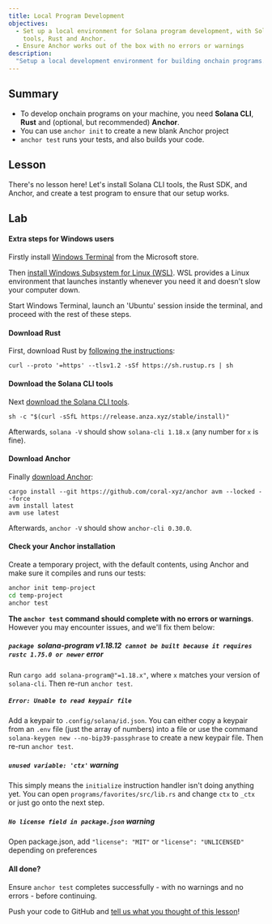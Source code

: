 ```yaml
---
title: Local Program Development
objectives:
  - Set up a local environment for Solana program development, with Solana CLI
    tools, Rust and Anchor.
  - Ensure Anchor works out of the box with no errors or warnings
description:
  "Setup a local development environment for building onchain programs."
---
```


## Summary

- To develop onchain programs on your machine, you need **Solana CLI**, **Rust**
  and (optional, but recommended) **Anchor**.
- You can use `anchor init` to create a new blank Anchor project
- `anchor test` runs your tests, and also builds your code.

## Lesson

There's no lesson here! Let's install Solana CLI tools, the Rust SDK, and
Anchor, and create a test program to ensure that our setup works.

## Lab

#### Extra steps for Windows users

Firstly install
[Windows Terminal](https://apps.microsoft.com/detail/9N0DX20HK701) from the
Microsoft store.

Then
[install Windows Subsystem for Linux (WSL)](https://learn.microsoft.com/en-us/windows/wsl/install).
WSL provides a Linux environment that launches instantly whenever you need it
and doesn't slow your computer down.

Start Windows Terminal, launch an 'Ubuntu' session inside the terminal, and
proceed with the rest of these steps.

#### Download Rust

First, download Rust by
[following the instructions](https://www.rust-lang.org/tools/install):

```
curl --proto '=https' --tlsv1.2 -sSf https://sh.rustup.rs | sh
```

#### Download the Solana CLI tools

Next
[download the Solana CLI tools](https://docs.solana.com/cli/install-solana-cli-tools).

```
sh -c "$(curl -sSfL https://release.anza.xyz/stable/install)"
```

Afterwards, `solana -V` should show `solana-cli 1.18.x` (any number for `x` is
fine).

#### Download Anchor

Finally [download Anchor](https://www.anchor-lang.com/docs/installation):

```
cargo install --git https://github.com/coral-xyz/anchor avm --locked --force
avm install latest
avm use latest
```

Afterwards, `anchor -V` should show `anchor-cli 0.30.0`.

#### Check your Anchor installation

Create a temporary project, with the default contents, using Anchor and make
sure it compiles and runs our tests:

```bash
anchor init temp-project
cd temp-project
anchor test
```

**The `anchor test` command should complete with no errors or warnings**.
However you may encounter issues, and we'll fix them below:

##### `package `solana-program v1.18.12` cannot be built because it requires rustc 1.75.0 or newer` error

Run `cargo add solana-program@"=1.18.x"`, where `x` matches your version of
`solana-cli`. Then re-run `anchor test`.

##### `Error: Unable to read keypair file`

Add a keypair to `.config/solana/id.json`. You can either copy a keypair from an
`.env` file (just the array of numbers) into a file or use the command
`solana-keygen new --no-bip39-passphrase` to create a new keypair file. Then
re-run `anchor test`.

##### `unused variable: 'ctx'` warning

This simply means the `initialize` instruction handler isn't doing anything yet.
You can open `programs/favorites/src/lib.rs` and change `ctx` to `_ctx` or just
go onto the next step.

##### `No license field in package.json` warning

Open package.json, add `"license": "MIT"` or `"license": "UNLICENSED"` depending
on preferences

#### All done?

Ensure `anchor test` completes successfully - with no warnings and no errors -
before continuing.

<Callout type="success" title="Completed the lab?">

Push your code to GitHub and
[tell us what you thought of this lesson](https://form.typeform.com/to/IPH0UGz7#answers-lesson=aa0b56d6-02a9-4b36-95c0-a817e2c5b19d)!
</Callout>
